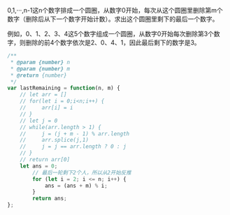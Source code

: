 0,1,···,n-1这n个数字排成一个圆圈，从数字0开始，每次从这个圆圈里删除第m个数字（删除后从下一个数字开始计数）。求出这个圆圈里剩下的最后一个数字。

例如，0、1、2、3、4这5个数字组成一个圆圈，从数字0开始每次删除第3个数字，则删除的前4个数字依次是2、0、4、1，因此最后剩下的数字是3。

```js
/**
 * @param {number} n
 * @param {number} m
 * @return {number}
 */
var lastRemaining = function(n, m) {
    // let arr = []
    // for(let i = 0;i<n;i++) {
    //     arr[i] = i
    // }
    // let j = 0
    // while(arr.length > 1) {
    //     j = (j + m - 1) % arr.length 
    //     arr.splice(j,1)
    //     j = j == arr.length ? 0 : j
    // }
    // return arr[0]
    let ans = 0;
        // 最后一轮剩下2个人，所以从2开始反推
        for (let i = 2; i <= n; i++) {
            ans = (ans + m) % i;
        }
        return ans;
};
```